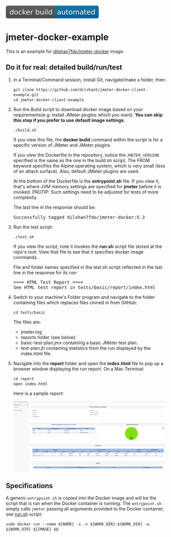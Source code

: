 [![Docker Build](images/jmeter.svg)](https://hub.docker.com/r/dilshan7fdo/jmeter-docker)
# jmeter-docker-example

This is an example for [dilshan7fdo/jmeter-docker](https://hub.docker.com/r/dilshan7fdo/jmeter-docker) image.

## Do it for real: detailed build/run/test

1. In a Terminal/Command session, install Git, navigate/make a folder, then:

   ```
   git clone https://github.com/dilshan5/jmeter-docker-client-example.git
   cd jmeter-docker-client-example
   ```
2. Run the Build script to download docker image based on your requirements(e.g: install JMeter plugins which you want). <b>You can skip this step if you prefer to use default image settings</b>:

   ```
   ./build.sh
   ```

   If you view this file, the <strong>docker build</strong> command within the script is for a specific version of JMeter and JMeter plugins.
   
   If you view the Dockerfile in the repository, notice the `JMETER_VERSION` specified is the same as the one in the build.sh script. The FROM keyword specifies the Alpine operating system, which is very small (less of an attack surface). Also, default JMeter plugins are used.
   
   At the bottom of the Dockerfile is the <strong>entrypoint.sh</strong> file. If you view it, that's where JVM memory settings are specified for <strong>jmeter</strong> before it is invoked. PROTIP: Such settings need to be adjusted for tests of more complexity.

   The last line in the response should be:
   
   <tt>Successfully tagged dilshan7fdo/jmeter-docker:5.3</tt>
   
3. Run the test script:

   ```
   ./test.sh
   ```

   If you view the script, note it invokes the <strong>run.sh</strong> script file stored at the repo's root. View that file to see that it specifies docker image commands.
   
   File and folder names specified in the test.sh script reflected in the last line in the response for its run:

   <pre>
   ==== HTML Test Report ====
   See HTML test report in tests/basic/report/index.html
   </pre>

4. Switch to your machine's Folder program and navigate to the folder containing files which replaces files cloned in from GitHub:
   
   ```
   cd tests/basic
   ```
   
   The files are:
   
   * jmeter.log
   * reports folder (see below)
   * basic-test-plan.jmx containing a basic JMeter test plan.
   * test-plan.jtl containing statistics from the run displayed by the index.html file.
   
   
5. Navigate into the <strong>report</strong> folder and open the <strong>index.html</strong> file to pop up a browser window displaying the run report. On a Mac Terminal:
   
   ```
   cd report
   open index.html
   ```

   Here is a sample report:

   ![docker-jmeter-report](images/JMeter_report.png)


## Specifications

A generic ``entrypoint.sh`` is copied into the Docker image and
will be the script that is run when the Docker container is running. The
``entrypoint.sh`` simply calls ``jmeter`` passing all arguments provided
to the Docker container, see [run.sh](run.sh) script:

```
sudo docker run --name ${NAME} -i -v ${WORK_DIR}:${WORK_DIR} -w ${WORK_DIR} ${IMAGE} $@
```

